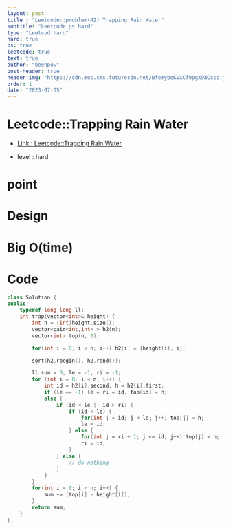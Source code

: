 ```yaml
---
layout: post
title : "Leetcode::problem(42) Trapping Rain Water"
subtitle: "Leetcode ps hard"
type: "Leetcod hard"
hard: true
ps: true
leetcode: true
text: true
author: "beenpow"
post-header: true
header-img: "https://cdn.mos.cms.futurecdn.net/BfemybeKVXCf9pgX9WCxsc.jpg"
order: 1
date: "2023-07-05"
---
```


# Leetcode::Trapping Rain Water
- [Link : Leetcode::Trapping Rain Water](https://leetcode.com/problems/trapping-rain-water/description/?envType=study-plan-v2&envId=apple-spring-23-high-frequency)

- level : hard

# point

# Design


# Big O(time)

# Code

```cpp
class Solution {
public:
    typedef long long ll;
    int trap(vector<int>& height) {
        int n = (int)height.size();
        vector<pair<int,int> > h2(n);
        vector<int> top(n, 0);

        for(int i = 0; i < n; i++) h2[i] = {height[i], i};

        sort(h2.rbegin(), h2.rend());

        ll sum = 0, le = -1, ri = -1;
        for (int i = 0; i < n; i++) {
            int id = h2[i].second, h = h2[i].first;
            if (le == -1) le = ri = id, top[id] = h;
            else {
                if (id < le || id > ri) {
                    if (id < le) {
                        for(int j = id; j < le; j++) top[j] = h;
                        le = id;
                    } else {
                        for(int j = ri + 1; j <= id; j++) top[j] = h;
                        ri = id;
                    }
                } else {
                    // do nothing
                }
            }
        }
        for(int i = 0; i < n; i++) {
            sum += (top[i] - height[i]);
        }
        return sum;
    }
};
```

